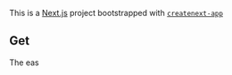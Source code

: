 This is a [Next.js](https://nextjs.org/) project bootstrapped with [`createnext-app`](https://github.com/vercel/et.js/tree/caary/pckages/reaenet-ap)
## Get
The eas
